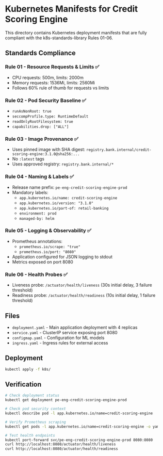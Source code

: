 # Kubernetes Manifests for Credit Scoring Engine

This directory contains Kubernetes deployment manifests that are fully compliant with the k8s-standards-library Rules 01-06.

## Standards Compliance

### Rule 01 - Resource Requests & Limits ✅
- CPU requests: 500m, limits: 2000m
- Memory requests: 1536Mi, limits: 2560Mi
- Follows 60% rule of thumb for requests vs limits

### Rule 02 - Pod Security Baseline ✅
- `runAsNonRoot: true`
- `seccompProfile.type: RuntimeDefault`
- `readOnlyRootFilesystem: true`
- `capabilities.drop: ["ALL"]`

### Rule 03 - Image Provenance ✅
- Uses pinned image with SHA digest: `registry.bank.internal/credit-scoring-engine:3.1.0@sha256:...`
- No `:latest` tags
- Uses approved registry: `registry.bank.internal/*`

### Rule 04 - Naming & Labels ✅
- Release name prefix: `pe-eng-credit-scoring-engine-prod`
- Mandatory labels:
  - `app.kubernetes.io/name: credit-scoring-engine`
  - `app.kubernetes.io/version: "3.1.0"`
  - `app.kubernetes.io/part-of: retail-banking`
  - `environment: prod`
  - `managed-by: helm`

### Rule 05 - Logging & Observability ✅
- Prometheus annotations:
  - `prometheus.io/scrape: "true"`
  - `prometheus.io/port: "8080"`
- Application configured for JSON logging to stdout
- Metrics exposed on port 8080

### Rule 06 - Health Probes ✅
- Liveness probe: `/actuator/health/liveness` (30s initial delay, 3 failure threshold)
- Readiness probe: `/actuator/health/readiness` (10s initial delay, 1 failure threshold)

## Files

- `deployment.yaml` - Main application deployment with 4 replicas
- `service.yaml` - ClusterIP service exposing port 8080
- `configmap.yaml` - Configuration for ML models
- `ingress.yaml` - Ingress rules for external access

## Deployment

```bash
kubectl apply -f k8s/
```

## Verification

```bash
# Check deployment status
kubectl get deployment pe-eng-credit-scoring-engine-prod

# Check pod security context
kubectl describe pod -l app.kubernetes.io/name=credit-scoring-engine

# Verify Prometheus scraping
kubectl get pods -l app.kubernetes.io/name=credit-scoring-engine -o yaml | grep prometheus.io

# Test health endpoints
kubectl port-forward svc/pe-eng-credit-scoring-engine-prod 8080:8080
curl http://localhost:8080/actuator/health/liveness
curl http://localhost:8080/actuator/health/readiness
```

